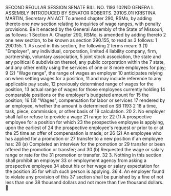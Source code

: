 SECOND REGULAR SESSION
SENATE BILL NO. 1193
102ND GENERA L ASSEMBLY
INTRODUCED BY SENATOR ROBERTS.
2910S.01I KRISTINA MARTIN, Secretary
AN ACT
To amend chapter 290, RSMo, by adding thereto one new section relating to inquiries of wage
ranges, with penalty provisions.
Be it enacted by the General Assembly of the State of Missouri, as follows:
1 Section A. Chapter 290, RSMo, is amended by adding thereto
2 one new section, to be known as section 290.155, to read as
3 follows:
1 290.155. 1. As used in this section, the following
2 terms mean:
3 (1) "Employer", any individual, corporation, limited
4 liability company, firm, partnership, voluntary association,
5 joint stock association, the state and any political
6 subdivision thereof, any public corporation within the
7 state, and any other entity using the services of one or
8 more employees for pay;
9 (2) "Wage range", the range of wages an employer
10 anticipates relying on when setting wages for a position,
11 and may include reference to any applicable pay scale,
12 previously determined range of wages for the position,
13 actual range of wages for those employees currently holding
14 comparable positions or the employer's budgeted amount for
15 the position;
16 (3) "Wages", compensation for labor or services
17 rendered by an employee, whether the amount is determined on
SB 1193 2
18 a time, task, piece, commission, or other basis of
19 calculation.
20 2. No employer shall fail or refuse to provide a wage
21 range to:
22 (1) A prospective employee for a position for which
23 the prospective employee is applying, upon the earliest of
24 the prospective employee's request or prior to or at the
25 time an offer of compensation is made; or
26 (2) An employee who has applied for a promotion or
27 transfer to a new position if an employee has:
28 (a) Completed an interview for the promotion or
29 transfer or been offered the promotion or transfer; and
30 (b) Requested the wage or salary range or rate for the
31 promotion or transfer.
32 3. Nothing in this section shall prohibit an employer
33 or employment agency from asking a prospective employee
34 about his or her wage or salary expectation for the position
35 for which such person is applying.
36 4. An employer found to violate any provision of this
37 section shall be punished by a fine of not less than one
38 thousand dollars and not more than five thousand dollars.

